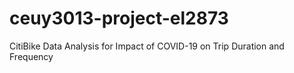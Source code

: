 # ceuy3013-project-el2873
CitiBike Data Analysis for Impact of COVID-19 on Trip Duration and Frequency
